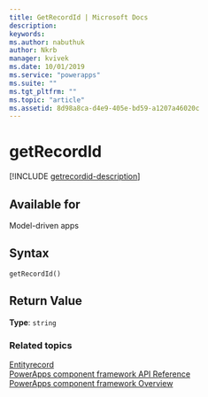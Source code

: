 ```yaml
---
title: GetRecordId | Microsoft Docs
description: 
keywords:
ms.author: nabuthuk
author: Nkrb
manager: kvivek
ms.date: 10/01/2019
ms.service: "powerapps"
ms.suite: ""
ms.tgt_pltfrm: ""
ms.topic: "article"
ms.assetid: 8d98a8ca-d4e9-405e-bd59-a1207a46020c
---
```


# getRecordId

[!INCLUDE [getrecordid-description](includes/getrecordid-description.md)]

## Available for 

Model-driven apps

## Syntax

`getRecordId()`

## Return Value

**Type**: `string`


### Related topics

[Entityrecord](../entityrecord.md)<br/>
[PowerApps component framework API Reference](../../reference/index.md)<br/>
[PowerApps component framework Overview](../../overview.md)